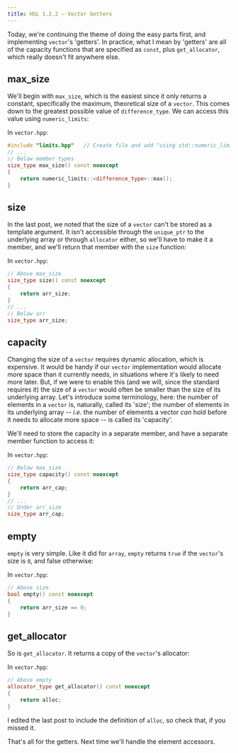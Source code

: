 ```yaml
---
title: HSL 1.2.2 – Vector Getters
---
```


Today, we're continuing the theme of doing the easy parts first, and implementing `vector`'s 'getters'. In practice, what I mean by 'getters' are all of the capacity functions that are specified as `const`, plus `get_allocator`, which really doesn't fit anywhere else.

## max_size ##

We'll begin with `max_size`, which is the easiest since it only returns a constant, specifically the maximum, theoretical size of a `vector`. This comes down to the greatest possible value of `difference_type`. We can access this value using `numeric_limits`:

In `vector.hpp`:

```cpp
#include "limits.hpp"   // Create file and add "using std::numeric_limits"
// ...
// Below member types
size_type max_size() const noexcept
{
    return numeric_limits::<difference_type>::max();
}
```

## size ##

In the last post, we noted that the size of a `vector` can't be stored as a template argument. It isn't accessible through the `unique_ptr` to the underlying array or through `allocator` either, so we'll have to make it a member, and we'll return that member with the `size` function:

In `vector.hpp`:

```cpp
// Above max_size
size_type size() const noexcept
{
    return arr_size;
}
// ...
// Below arr
size_type arr_size;
```

## capacity ##

Changing the size of a `vector` requires dynamic allocation, which is expensive. It would be handy if our `vector` implementation would allocate more space than it currently needs, in situations where it's likely to need more later. But, if we were to enable this (and we will, since the standard requires it) the size of a `vector` would often be smaller than the size of its underlying array. Let's introduce some terminology, here: the number of elements in a `vector` is, naturally, called its 'size'; the number of elements in its underlying array -- *i.e.* the number of elements a vector *can* hold before it needs to allocate more space -- is called its 'capacity'.

We'll need to store the capacity in a separate member, and have a separate member function to access it:

In `vector.hpp`:

```cpp
// Below max_size
size_type capacity() const noexcept
{
    return arr_cap;
}
// ...
// Under arr_size
size_type arr_cap;
```

## empty ##

`empty` is very simple. Like it did for `array`, `empty` returns `true` if the `vector`'s size is `0`, and false otherwise:

In `vector.hpp`:

```cpp
// Above size
bool empty() const noexcept
{
    return arr_size == 0;
}
```

## get_allocator ##

So is `get_allocator`. It returns a copy of the `vector`'s allocator:

In `vector.hpp`:

```cpp
// Above empty
allocator_type get_allocator() const noexcept
{
    return alloc;
}
```

I edited the last post to include the definition of `alloc`, so check that, if you missed it.

That's all for the getters. Next time we'll handle the element accessors.
